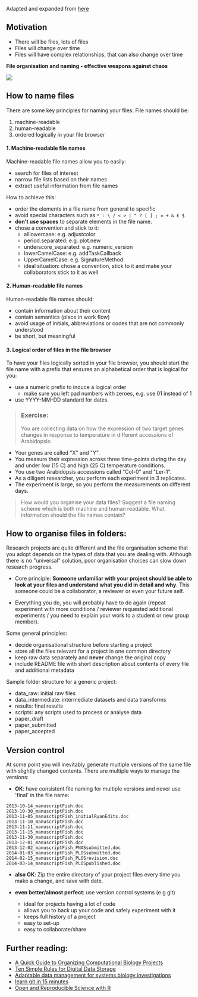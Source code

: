 Adapted and expanded from [here](http://rpubs.com/minebocek/user2017-ors)

## Motivation

- There will be files, lots of files
- Files will change over time
- Files will have complex relationships, that can also change over time

**File organisation and naming - effective weapons against chaos**

![](https://imgs.xkcd.com/comics/documents.png )

## How to name files

There are some key principles for naming your files. File names should be:

1. machine-readable
2. human-readable
3. ordered logically in your file browser


#### 1. Machine-readable file names

Machine-readable file names allow you to easily:

- search for files of interest
- narrow file lists based on their names
- extract useful information from file names

How to achieve this:

- order the elements in a file name from general to specific
- avoid special characters such as `* : \ / < > | " ? [ ] ; = + & £ $`
- **don't use spaces** to separate elements in the file name.
- chose a convention and stick to it:
  - alllowercase: e.g. adjustcolor
  - period.separated: e.g. plot.new
  - underscore_separated: e.g. numeric_version
  - lowerCamelCase: e.g. addTaskCallback
  - UpperCamelCase: e.g. SignatureMethod
  - ideal situation: chose a convention, stick to it and make your collaborators 
  stick to it as well


#### 2. Human-readable file names

Human-readable file names should:

- contain information about their content
- contain semantics (place in work flow)
- avoid usage of initials, abbreviations or codes that are not commonly understood
- be short, but meaningful


#### 3. Logical order of files in the file browser

To have your files logically sorted in your file browser, you should start the 
file name with a prefix that ensures an alphabetical order that is logical for 
you:

- use a numeric prefix to induce a logical order
    - make sure you left pad numbers with zeroes, e.g. use 01 instead of 1
- use YYYY-MM-DD standard for dates.


>### Exercise:
> 
>You are collecting data on how the expression of two target genes 
changes in response to temperature in different accessions of Arabidopsis:
>
- Your genes are called "X" and "Y". 
- You measure their expression across three time-points during the day and under 
low (15 C) and high (25 C) temperature conditions. 
- You use two Arabidopsis accessions called "Col-0" and "Ler-1".
- As a diligent researcher, you perform each experiment in 3 replicates.
- The experiment is large, so you perform the measurements on different days. 
> 
>How would you organise your data files? Suggest a file naming scheme which is both 
machine and human readable. What information should the file names contain?


## How to organise files in folders:

Research projects are quite different and the file organisation scheme that you
adopt depends on the types of data that you are dealing with. 
Although there is no "universal" solution, poor organisation choices can slow down
research progress.

- Core principle: **Someone unfamiliar with your project should be able to look at 
your files and understand what you did in detail and why**. 
This someone could be a collaborator, a reviewer or even your future self.

- Everything you do, you will probably have to do again (repeat experiment with 
  more conditions / reviewer requested additional experiments / you need to explain 
  your work to a student or new group member).

Some general principles:

- decide organisational structure before starting a project
- store all the files relevant for a project in one common directory
- keep raw data separately and **never** change the original copy
- include README file with short description about contents of every file and
 additional metadata

Sample folder structure for a generic project:

- data_raw: initial raw files
- data_intermediate: intermediate datasets and data transforms
- results: final results
- scripts: any scripts used to process or analyse data
- paper_draft
- paper_submitted
- paper_accepted


## Version control

At some point you will inevitably generate multiple versions of the same file with
slightly changed contents. There are multiple ways to manage the versions:

- **OK**: have consistent file naming for multiple versions and never use 'final' 
in the file name:

```
2013-10-14_manuscriptFish.doc
2013-10-30_manuscriptFish.doc
2013-11-05_manusctiptFish_initialRyanEdits.doc
2013-11-10_manuscriptFish.doc
2013-11-11_manuscriptFish.doc
2013-11-15_manuscriptFish.doc
2013-11-30_manuscriptFish.doc
2013-12-01_manuscriptFish.doc
2013-12-02_manuscriptFish_PNASsubmitted.doc
2014-01-03_manuscriptFish_PLOSsubmitted.doc
2014-02-15_manuscriptFish_PLOSrevision.doc
2014-03-14_manuscriptFish_PLOSpublished.doc
```

- **also OK**: Zip the entire directory of your project files every time you make
 a change, and save with date.
 
- **even better/almost perfect**: use version control systems (e.g git)
    - ideal for projects having a lot of code
    - allows you to back up your code and safely experiment with it
    - keeps full history of a project
    - easy to set-up
    - easy to collaborate/share   

## Further reading:

- [A Quick Guide to Organizing Computational Biology Projects](http://journals.plos.org/ploscompbiol/article?id=10.1371/journal.pcbi.1000424)
- [Ten Simple Rules for Digital Data Storage](http://journals.plos.org/ploscompbiol/article?id=10.1371/journal.pcbi.1005097)
- [Adaptable data management for systems biology investigations](https://bmcbioinformatics.biomedcentral.com/track/pdf/10.1186/1471-2105-10-79?site=bmcbioinformatics.biomedcentral.com)
- [learn git in 15 minutes](https://try.github.io/levels/1/challenges/1)
- [Open and Reproducible Science with R](https://try.github.io/levels/1/challenges/1)
